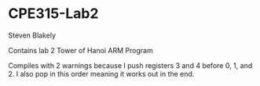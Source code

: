 # CPE315-Lab2
Steven Blakely

Contains lab 2 Tower of Hanoi ARM Program

Compiles with 2 warnings because I push registers 3 and 4 before 0, 1, and 2.
I also pop in this order meaning it works out in the end.
